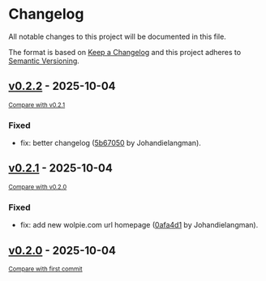 # Changelog

All notable changes to this project will be documented in this file.

The format is based on [Keep a Changelog](http://keepachangelog.com/en/1.0.0/)
and this project adheres to [Semantic Versioning](http://semver.org/spec/v2.0.0.html).

<!-- insertion marker -->
## [v0.2.2](https://github.com/Johandielangman/wolpie/releases/tag/v0.2.2) - 2025-10-04

<small>[Compare with v0.2.1](https://github.com/Johandielangman/wolpie/compare/v0.2.1...v0.2.2)</small>

### Fixed

- fix: better changelog ([5b67050](https://github.com/Johandielangman/wolpie/commit/5b67050635e7e2666ed119014ab242c8e7a1ee20) by Johandielangman).

## [v0.2.1](https://github.com/Johandielangman/wolpie/releases/tag/v0.2.1) - 2025-10-04

<small>[Compare with v0.2.0](https://github.com/Johandielangman/wolpie/compare/v0.2.0...v0.2.1)</small>

### Fixed

- fix: add new wolpie.com url homepage ([0afa4d1](https://github.com/Johandielangman/wolpie/commit/0afa4d16d94179f8a29ab4bc2df9c76b7b59f2e4) by Johandielangman).

## [v0.2.0](https://github.com/Johandielangman/wolpie/releases/tag/v0.2.0) - 2025-10-04

<small>[Compare with first commit](https://github.com/Johandielangman/wolpie/compare/8ae66ef742471652e8a49c3fe236e0ac14f174c4...v0.2.0)</small>

